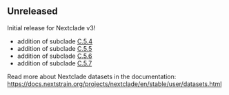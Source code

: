 ## Unreleased

Initial release for Nextclade v3!

 - addition of subclade [C.5.4](https://github.com/influenza-clade-nomenclature/seasonal_B-Vic_HA/blob/main/subclades/C.5.4.yml)
 - addition of subclade [C.5.5](https://github.com/influenza-clade-nomenclature/seasonal_B-Vic_HA/blob/main/subclades/C.5.5.yml)
 - addition of subclade [C.5.6](https://github.com/influenza-clade-nomenclature/seasonal_B-Vic_HA/blob/main/subclades/C.5.6.yml)
 - addition of subclade [C.5.7](https://github.com/influenza-clade-nomenclature/seasonal_B-Vic_HA/blob/main/subclades/C.5.7.yml)

Read more about Nextclade datasets in the documentation: https://docs.nextstrain.org/projects/nextclade/en/stable/user/datasets.html
